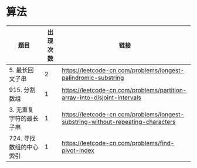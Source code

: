# 算法

|题目|出现次数|链接|
|-|-|-|
|5. 最长回文子串|2|https://leetcode-cn.com/problems/longest-palindromic-substring|
|915. 分割数组|1|https://leetcode-cn.com/problems/partition-array-into-disjoint-intervals|
|3. 无重复字符的最长子串|1|https://leetcode-cn.com/problems/longest-substring-without-repeating-characters|
|724. 寻找数组的中心索引|1|https://leetcode-cn.com/problems/find-pivot-index|